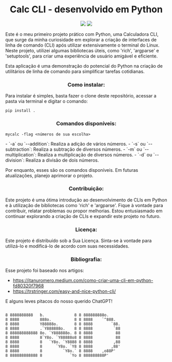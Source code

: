 <h1 align="center">Calc CLI - desenvolvido em Python</h1>

<p align="center">
    <img loading="lazy" src="https://img.shields.io/badge/Python-V3.12.0-green" />
    <img loading="lazy" src="https://img.shields.io/badge/Python-V3.12.0-green" />
</p>

<p>
Este é o meu primeiro projeto prático com Python, uma Calculadora CLI, que surge da minha curiosidade em explorar a criação de interfaces de linha de comando (CLI) após utilizar extensivamente o terminal do Linux. Neste projeto, utilizei algumas bibliotecas úteis, como 'rich', 'argparse' e 'setuptools', para criar uma experiência de usuário amigável e eficiente.
</p>

<p>
Esta aplicação é uma demonstração do potencial do Python na criação de utilitários de linha de comando para simplificar tarefas cotidianas.
</p>

<h3 align="center">Como instalar:</h3>
<p>
Para instalar é simples, basta fazer o clone deste repositório, acessar a pasta via terminal e digitar o comando:
</p>

```
pip install .
```

<h3 align="center">Comandos disponíveis:</h3>

```
mycalc -flag <números de sua escolha>
```

<p>
- `-a` ou `--addition`: Realiza a adição de vários números.
- `-s` ou `--subtraction`: Realiza a subtração de diversos números.
- `-m` ou `--multiplication`: Realiza a multiplicação de diversos números.
- `-d` ou `--division`: Realiza a divisão de dois números.

Por enquanto, esses são os comandos disponíveis. Em futuras atualizações, planejo aprimorar o projeto.

</p>

<h3 align="center">Contribuição:</h3>

<p>Este projeto é uma ótima introdução ao desenvolvimento de CLIs em Python e à utilização de bibliotecas como 'rich' e 'argparse'. Fique à vontade para contribuir, relatar problemas ou propor melhorias. Estou entusiasmado em continuar explorando a criação de CLIs e expandir este projeto no futuro.</p>
<h3 align="center">Licença:</h3>

<p>Este projeto é distribuído sob a Sua Licença. Sinta-se à vontade para utilizá-lo e modificá-lo de acordo com suas necessidades.</p>

<h3 align="center">Bibliografia:</h3>

<p>
Esse projeto foi baseado nos artigos:

- https://itanuromero.medium.com/como-criar-uma-cli-em-python-fd80320f7968
- https://trstringer.com/easy-and-nice-python-cli/

E alguns leves pitacos do nosso querido ChatGPT!

</p>

```

8 8888888888   b.             8 8 888888888o.
8 8888         888o.          8 8 8888    `^888.
8 8888         Y88888o.       8 8 8888        `88.
8 8888         .`Y888888o.    8 8 8888         `88
8 888888888888 8o. `Y888888o. 8 8 8888          88
8 8888         8`Y8o. `Y88888o8 8 8888          88
8 8888         8   `Y8o. `Y8888 8 8888         ,88
8 8888         8      `Y8o. `Y8 8 8888        ,88'
8 8888         8         `Y8o.` 8 8888    ,o88P'
8 888888888888 8            `Yo 8 888888888P'

```
